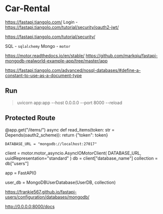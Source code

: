 # Car-Rental

https://fastapi.tiangolo.com/
Login - https://fastapi.tiangolo.com/tutorial/security/oauth2-jwt/

https://fastapi.tiangolo.com/tutorial/security/

SQL - `sqlalchemy`
Mongo - `motor` 

https://motor.readthedocs.io/en/stable/
https://github.com/markqiu/fastapi-mongodb-realworld-example-app/tree/master/app

https://fastapi.tiangolo.com/advanced/nosql-databases/#define-a-constant-to-use-as-a-document-type

## Run
> uvicorn app:app --host 0.0.0.0 --port 8000 --reload

## Protected Route
@app.get("/items/")
async def read_items(token: str = Depends(oauth2_scheme)):
    return {"token": token}

    DATABASE_URL = "mongodb://localhost:27017"
client = motor.motor_asyncio.AsyncIOMotorClient(
    DATABASE_URL, uuidRepresentation="standard"
)
db = client["database_name"]
collection = db["users"]


app = FastAPI()


user_db = MongoDBUserDatabase(UserDB, collection)

https://frankie567.github.io/fastapi-users/configuration/databases/mongodb/

http://0.0.0.0:8000/docs